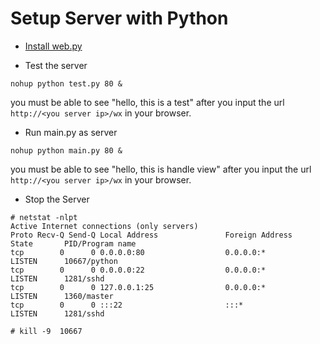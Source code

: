 ﻿Setup Server with Python
==

- [Install web.py](webpy.md) 


- Test the server

```
nohup python test.py 80 &
```
you must be able to see "hello, this is a test" after you input the url ``` http://<you server ip>/wx ``` in your browser.

- Run main.py as server 

```
nohup python main.py 80 &

```
you must be able to see "hello, this is handle view" after you input the url ``` http://<you server ip>/wx ``` in your browser.

- Stop the Server

```
# netstat -nlpt
Active Internet connections (only servers)
Proto Recv-Q Send-Q Local Address               Foreign Address             State       PID/Program name
tcp        0      0 0.0.0.0:80                  0.0.0.0:*                   LISTEN      10667/python
tcp        0      0 0.0.0.0:22                  0.0.0.0:*                   LISTEN      1281/sshd
tcp        0      0 127.0.0.1:25                0.0.0.0:*                   LISTEN      1360/master
tcp        0      0 :::22                       :::*                        LISTEN      1281/sshd

# kill -9  10667
```